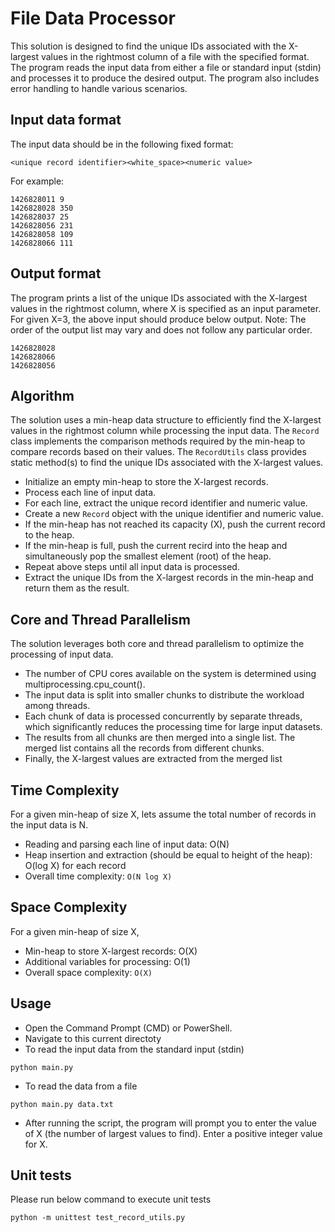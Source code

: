 # File Data Processor

This solution is designed to find the unique IDs associated with the X-largest values in the rightmost column of a file with the specified format. The program reads the input data from either a file or standard input (stdin) and processes it to produce the desired output. The program also includes error handling to handle various scenarios.

## Input data format

The input data should be in the following fixed format:

```
<unique record identifier><white_space><numeric value>
```

For example:

```
1426828011 9
1426828028 350
1426828037 25
1426828056 231
1426828058 109
1426828066 111
```

## Output format

The program prints a list of the unique IDs associated with the X-largest values in the rightmost column, where X is specified as an input parameter. For given X=3, the above input should produce below output.
Note: The order of the output list may vary and does not follow any particular order.

```
1426828028
1426828066
1426828056
```

## Algorithm

The solution uses a min-heap data structure to efficiently find the X-largest values in the rightmost column while processing the input data. The `Record` class implements the comparison methods required by the min-heap to compare records based on their values. The `RecordUtils` class provides static method(s) to find the unique IDs associated with the X-largest values.

- Initialize an empty min-heap to store the X-largest records.
- Process each line of input data.
- For each line, extract the unique record identifier and numeric value.
- Create a new `Record` object with the unique identifier and numeric value.
- If the min-heap has not reached its capacity (X), push the current record to the heap.
- If the min-heap is full, push the current recird into the heap and simultaneously pop the smallest element (root) of the heap.
- Repeat above steps until all input data is processed.
- Extract the unique IDs from the X-largest records in the min-heap and return them as the result.

## Core and Thread Parallelism

The solution leverages both core and thread parallelism to optimize the processing of input data.

- The number of CPU cores available on the system is determined using multiprocessing.cpu_count().
- The input data is split into smaller chunks to distribute the workload among threads.
- Each chunk of data is processed concurrently by separate threads, which significantly reduces the processing time for large input datasets.
- The results from all chunks are then merged into a single list. The merged list contains all the records from different chunks.
- Finally, the X-largest values are extracted from the merged list

## Time Complexity

For a given min-heap of size X, lets assume the total number of records in the input data is N.

- Reading and parsing each line of input data: O(N)
- Heap insertion and extraction (should be equal to height of the heap): O(log X) for each record
- Overall time complexity: `O(N log X)`

## Space Complexity

For a given min-heap of size X,

- Min-heap to store X-largest records: O(X)
- Additional variables for processing: O(1)
- Overall space complexity: `O(X)`

## Usage

- Open the Command Prompt (CMD) or PowerShell.
- Navigate to this current directoty
- To read the input data from the standard input (stdin)

```
python main.py
```

- To read the data from a file

```
python main.py data.txt
```

- After running the script, the program will prompt you to enter the value of X (the number of largest values to find). Enter a positive integer value for X.

## Unit tests

Please run below command to execute unit tests

```
python -m unittest test_record_utils.py
```
